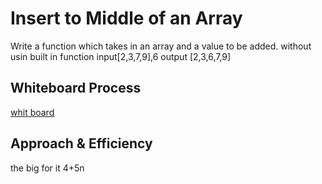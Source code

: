 # Insert to Middle of an Array

Write a function which takes in an array and a value to be added.  without  usin built in function
input[2,3,7,9],6
output [2,3,6,7,9]



## Whiteboard Process
[whit board](./1.jpg)

## Approach & Efficiency
the big for it
 4+5n